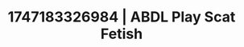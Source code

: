 ---
categories:
- ASMR tingles
- Intimate reveal
- Softcore surrealism
- Pleasure activism
- Artistic nudes
image: /assets/images/1747183326984.webp
layout: post
seo:
  description: Featured content with exclusive Scat Fetish, ABDL Play. HD images available.
  keywords: Scat Fetish, ABDL Play
  og_image: /assets/images/1747183326984.webp
  schema_type: VisualArtwork
tags:
- ABDL Play
- Scat Fetish
- '#1747183326984'
title: 1747183326984 | ABDL Play Scat Fetish
---